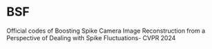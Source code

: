 # BSF
Official codes of Boosting Spike Camera Image Reconstruction from a Perspective of Dealing with Spike Fluctuations- CVPR 2024
